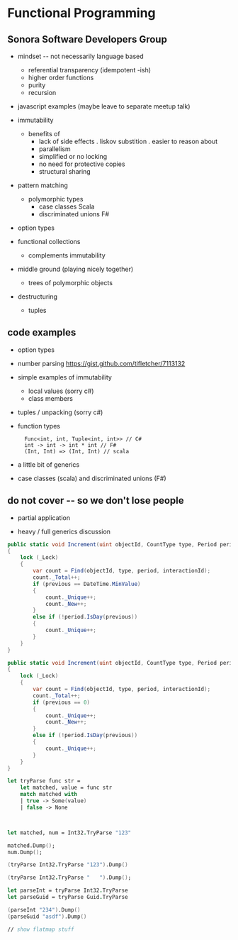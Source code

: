 Functional Programming
========================

Sonora Software Developers Group
---------------------------------


- mindset -- not necessarily language based
  + referential transparency (idempotent -ish)
  + higher order functions
  + purity
  + recursion
  
    


- javascript examples (maybe leave to separate meetup talk)
 

- immutability
  + benefits of
    * lack of side effects 
      . liskov substition
      . easier to reason about
    * parallelism 
    * simplified or no locking
    * no need for protective copies
    * structural sharing
- pattern matching
  + polymorphic types
    * case classes Scala
    * discriminated unions F#
- option types
- functional collections
  + complements immutability
- middle ground (playing nicely together)
  + trees of polymorphic objects
- destructuring
  + tuples


## code examples

- option types

- number parsing
  https://gist.github.com/tifletcher/7113132

- simple examples of immutability
  + local values (sorry c#)
  + class members

- tuples / unpacking (sorry c#)

- function types


		Func<int, int, Tuple<int, int>> // C#
		int -> int -> int * int // F#
		(Int, Int) => (Int, Int) // scala

- a little bit of generics

- case classes (scala) and discriminated unions (F#)


## do not cover -- so we don't lose people

- partial application

- heavy / full generics discussion

```csharp
public static void Increment(uint objectId, CountType type, Period period, DateTime previous, ushort? interactionId = null)
{
    lock (_Lock)
    {
        var count = Find(objectId, type, period, interactionId);
        count._Total++;
        if (previous == DateTime.MinValue)
        {
            count._Unique++;
            count._New++;
        }
        else if (!period.IsDay(previous))
        {
            count._Unique++;
        }
    }   
}

public static void Increment(uint objectId, CountType type, Period period, ushort previous, ushort? interactionId = null)
{
    lock (_Lock)
    {
        var count = Find(objectId, type, period, interactionId);
        count._Total++;
        if (previous == 0)
        {
            count._Unique++;
            count._New++;
        }
        else if (!period.IsDay(previous))
        {
            count._Unique++;
        }
    }
}
```

```fsharp
let tryParse func str = 
	let matched, value = func str
	match matched with
	| true -> Some(value)
	| false -> None



let matched, num = Int32.TryParse "123"

matched.Dump();
num.Dump();

(tryParse Int32.TryParse "123").Dump()

(tryParse Int32.TryParse "   ").Dump();

let parseInt = tryParse Int32.TryParse
let parseGuid = tryParse Guid.TryParse

(parseInt "234").Dump()
(parseGuid "asdf").Dump()

// show flatmap stuff
```
